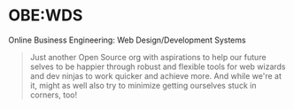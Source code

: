 # OBE:WDS

Online Business Engineering: Web Design/Development Systems

> Just another Open Source org with aspirations to help our future selves to be happier through robust and flexible tools for web wizards and dev ninjas to work quicker and achieve more. And while we're at it, might as well also try to minimize getting ourselves stuck in corners, too!
